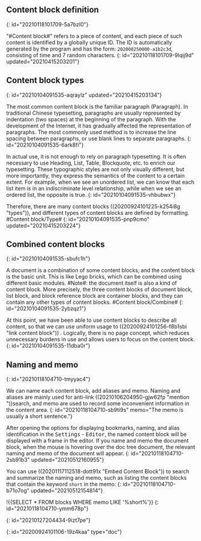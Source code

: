 ## Content block definition
{: id="20210118101709-5a7bzl0"}

"#Content block#" refers to a piece of content, and each piece of such content is identified by a globally unique ID. The ID is automatically generated by the program and has the form: `202008250000-a1b2c3d`, consisting of time and 7 random characters.
{: id="20210118101709-9lqij9d" updated="20210415203201"}

## Content block types
{: id="20210104091535-aqraylz" updated="20210415203134"}

The most common content block is the familiar paragraph (Paragraph). In traditional Chinese typesetting, paragraphs are usually represented by indentation (two spaces) at the beginning of the paragraph. With the development of the Internet, it has gradually affected the representation of paragraphs. The most commonly used method is to increase the line spacing between paragraphs, or use blank lines to separate paragraphs.
{: id="20210104091535-6ark8fi"}

In actual use, it is not enough to rely on paragraph typesetting. It is often necessary to use Heading, List, Table, Blockquote, etc. to enrich our typesetting. These typographic styles are not only visually different, but more importantly, they express the semantics of the content to a certain extent. For example, when we see an unordered list, we can know that each list item is in an indiscriminate level relationship, while when we see an ordered list, the opposite is true.
{: id="20210104091535-vhbubwx"}

Therefore, there are many content blocks ((20200924101225-k254i8g "types")), and different types of content blocks are defined by formatting. #Content block/Type#
{: id="20210104091535-pnp9cmo" updated="20210415203224"}

## Combined content blocks
{: id="20210104091535-sbufc1h"}

A document is a combination of some content blocks, and the content block is the basic unit. This is like Lego bricks, which can be combined using different basic modules. #Note#: the document itself is also a kind of content block. More precisely, the three content blocks of document block, list block, and block reference block are container blocks, and they can contain any other types of content blocks. #Content block/Combine#
{: id="20210104091535-2ybzqz1"}

At this point, we have been able to use content blocks to describe all content, so that we can use uniform usage to ((20200924101256-f8b1sbi "link content block")) . Logically, there is no page concept, which reduces unnecessary burdens in use and allows users to focus on the content block.
{: id="20210104091535-11dba0r"}

## Naming and memo
{: id="20210118104710-tmyyac4"}

We can name each content block, add aliases and memo. Naming and aliases are mainly used for anti-link ((20210106204950-gjw62fp "mention "))search, and memo are used to record some inconvenient information in the content area.
{: id="20210118104710-sb9ti9s" memo="The memo is usually a short sentence."}

After opening the options for displaying bookmarks, naming, and alias identification in the <kbd>Settings</kbd> - <kbd>Editor</kbd>, the named content block will be displayed with a frame in the editor. If you name and memo the document block, when the mouse is hovering over the doc tree document, the relevant naming and memo of the document will appear.
{: id="20210118104710-2sb91b3" updated="20210512160955"}

You can use ((20201117112518-dott91x "Embed Content Block")) to search and summarize the naming and memo, such as listing the content blocks that contain the keyword `short` in the memo:
{: id="20210118104710-b71o7og" updated="20210512154814"}

!{{SELECT * FROM blocks WHERE memo LIKE '%short%'}}
{: id="20210118104710-ymm678p"}

{: id="20210127204434-9izt7pe"}


{: id="20200924101106-19z4kaa" type="doc"}

